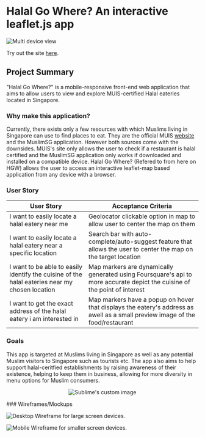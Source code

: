 # **Halal Go Where? An interactive leaflet.js app** 

![Multi device view](https://github.com/RecursiveDev/leaflet-project-halal-eateries-sg/blob/main/readme%20assets/multi-device-view.PNG)

Try out the site [here](https://halalgowhere.netlify.app/).

## Project Summary

"Halal Go Where?" is a mobile-responsive front-end web application that aims to allow users to view and explore MUIS-certified Halal eateries located in Singapore.

### Why make this application?  
Currently, there exists only a few resources with which Muslims living in Singapore can use to find places to eat. They are the official MUIS [website](https://www.muis.gov.sg/Halal/Halal-Certification/Certified-Eating-Establishments#) and the MuslimSG application. However both sources come with the downsides. MUIS's site only allows the user to check if a restaurant is halal certified and the MuslimSG application only works if downloaded and installed on a compatible device. Halal Go Where? (Refered to from here on HGW) allows the user to access an interactive leaflet-map based application from any device with a browser.

### User Story
| User Story | Acceptance Criteria |
| ----------- | ----------- |
| I want to easily locate a halal eatery near me | Geolocator clickable option in map to allow user to center the map on them |
| I want to easily locate a halal eatery near a specific location | Search bar with auto-complete/auto-suggest feature that allows the user to center the map on the target location |
| I want to be able to easily identify the cuisine of the halal eateries near my chosen location | Map markers are dynamically generated using Foursquare's api to more accurate depict the cuisine of the point of interest |
| I want to get the exact address of the halal eatery i am interested in | Map markers have a popup on hover that displays the eatery's address as awell as a small preview image of the food/restaurant |

### Goals  
This app is targeted at Muslims living in Singapore as well as any potential Muslim visitors to Singapore such as tourists etc. The app also aims to help support halal-ceritfied establishments by raising awareness of their existence, helping to keep them in business, allowing for more diversity in menu options for Muslim consumers.


<p align="center">
  <img src="https://github.com/waldyr/Sublime-Installer/blob/master/sublime_text.png?raw=true" alt="Sublime's custom image"/>
</p>
### Wireframes/Mockups  

![Desktop](https://user-images.githubusercontent.com/31808408/224069121-a38c0a3f-2bca-46b9-a542-17ffbe88603f.png)
Wireframe for large screen devices.

![Mobile](https://user-images.githubusercontent.com/31808408/224069788-6d67b2b1-7e19-4c91-a608-69370142dd9e.png)
Wireframe for smaller screen devices.




